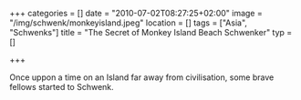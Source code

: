 +++
categories = []
date = "2010-07-02T08:27:25+02:00"
image = "/img/schwenk/monkeyisland.jpeg"
location = []
tags = ["Asia", "Schwenks"]
title = "The Secret of Monkey Island Beach Schwenker"
typ = []

+++

Once uppon a time on an Island far away from civilisation, some brave fellows started to Schwenk.